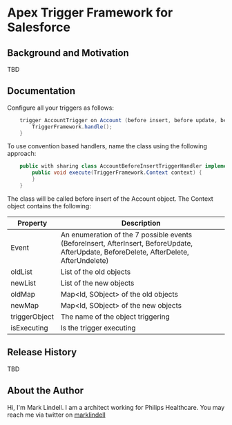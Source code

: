 Apex Trigger Framework for Salesforce
=====================================

Background and Motivation
-------------------------
TBD

Documentation 
-------------

Configure all your triggers as follows:

```java
	trigger AccountTrigger on Account (before insert, before update, before delete, after insert, after update, after delete, after undelete ) {
		TriggerFramework.handle();
	}
```

To use convention based handlers, name the class using the following approach:

```java
	public with sharing class AccountBeforeInsertTriggerHandler implements TriggerFramework.IHandler {
		public void execute(TriggerFramework.Context context) {
		}
	}
```

The class will be called before insert of the Account object.  The Context object contains the following:

Property      | Description
--------------|-------------
Event         | An enumeration of the 7 possible events (BeforeInsert, AfterInsert, BeforeUpdate, AfterUpdate, BeforeDelete, AfterDelete, AfterUndelete)
oldList       | List<SObject> of the old objects
newList       | List<SObject> of the new objects
oldMap        | Map<Id, SObject> of the old objects
newMap        | Map<Id, SObject> of the new objects
triggerObject | The name of the object triggering
isExecuting   | Is the trigger executing

Release History
---------------
TBD

About the Author
----------------

Hi, I'm Mark Lindell.  I am a architect working for Philips Healthcare.  You may reach me via twitter on [marklindell](http://twitter.com/marklindell)



